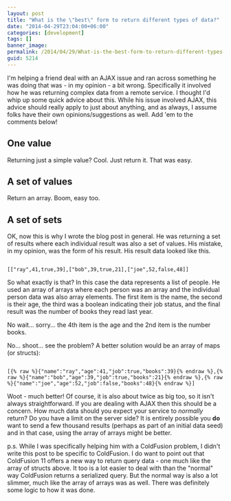 ```yaml
---
layout: post
title: "What is the \"best\" form to return different types of data?"
date: "2014-04-29T23:04:00+06:00"
categories: [development]
tags: []
banner_image: 
permalink: /2014/04/29/What-is-the-best-form-to-return-different-types-of-data
guid: 5214
---
```


<p>
I'm helping a friend deal with an AJAX issue and ran across something he was doing that was - in my opinion - a bit wrong. Specifically it involved how he was returning complex data from a remote service. I thought I'd whip up some quick advice about this. While his issue involved AJAX, this advice should really apply to just about anything, and as always, I assume folks have their own opinions/suggestions as well. Add 'em to the comments below!
</p>
<!--more-->
<h2>One value</h2>

<p>
Returning just a simple value? Cool. Just return it. That was easy. 
</p>

<h2>A set of values</h2>

<p>
Return an array. Boom, easy too. 
</p>

<h2>A set of sets</h2>

<p>
OK, now this is why I wrote the blog post in general. He was returning a set of results where each individual result was also a set of values. His mistake, in my opinion, was the form of his result. His result data looked like this.
</p>

<pre><code class="language-javascript">
[["ray",41,true,39],["bob",39,true,21],["joe",52,false,48]]
</code></pre>

<p>
So what exactly is that? In this case the data represents a list of people. He used an array of arrays where each person was an array and the individual person data was also array elements. The first item is the name, the second is their age, the third was a boolean indicating their job status, and the final result was the number of books they read last year.
</p>

<p>
No wait... sorry... the 4th item is the age and the 2nd item is the number books.
</p>

<p>
No... shoot... see the problem? A better solution would be an array of maps (or structs):
</p>

<pre><code class="language-javascript">
[{% raw %}{"name":"ray","age":41,"job":true,"books":39}{% endraw %},{% raw %}{"name":"bob","age":39,"job":true,"books":21}{% endraw %},{% raw %}{"name":"joe","age":52,"job":false,"books":48}{% endraw %}]
</code></pre>

<p>
Woot - much better! Of course, it is also about twice as big too, so it isn't always straightforward. If you are dealing with AJAX then this should be a concern. How much data should you expect your service to <i>normally</i> return? Do you have a limit on the server side? It is entirely possible you <strong>do</strong> want to send a few thousand results (perhaps as part of an initial data seed) and in that case, using the array of arrays might be better.
</p>

<p>
p.s. While I was specifically helping him with a ColdFusion problem, I didn't write this post to be specific to ColdFusion. I do want to point out that ColdFusion 11 offers a new way to return query data - one much like the array of structs above. It too is a lot easier to deal with than the "normal" way ColdFusion returns a serialized query. But the normal way is also a lot slimmer, much like the array of arrays was as well. There was definitely some logic to how it was done.
</p>